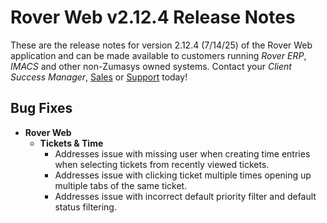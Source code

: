# Rover Web v2.12.4 Release Notes

<badge text= "Version 2.12.4" vertical="middle" />

<PageHeader />

These are the release notes for version 2.12.4 (7/14/25) of the Rover Web application and can be made available to customers running _Rover ERP_, _IMACS_ and other non-Zumasys owned systems. Contact your _Client Success Manager_, [Sales](mailto:sales@zumasys.com?subject=Rover%20Web%20v2.12.4) or [Support](mailto:help@zumasys.com?subject=Rover%20Web%20v2.12.4) today!

## Bug Fixes

- **Rover Web**
  - **Tickets & Time**
    - Addresses issue with missing user when creating time entries when selecting tickets from recently viewed tickets.
    - Addresses issue with clicking ticket multiple times opening up multiple tabs of the same ticket.
    - Addresses issue with incorrect default priority filter and default status filtering.
<PageFooter />
